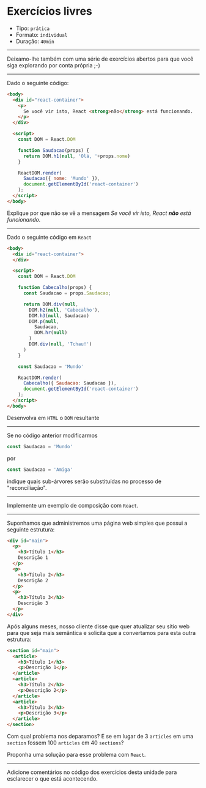 # Exercícios livres

* Tipo: `prática`
* Formato: `individual`
* Duração: `40min`

***

Deixamo-lhe também com uma série de exercícios abertos para que você siga explorando por conta própria ;-)

***

Dado o seguinte código:

```html
<body>
  <div id="react-container">
    <p>
      Se você vir isto, React <strong>não</strong> está funcionando.
    </p>
  </div>

  <script>
    const DOM = React.DOM

    function Saudacao(props) {
      return DOM.h1(null, 'Olá, '+props.nome)
    }

    ReactDOM.render(
      Saudacao({ nome: 'Mundo' }),
      document.getElementById('react-container')
    );
  </script>
</body>
```

Explique por que não se vê a mensagem *Se você vir isto, React **não** está funcionando.*

***

Dado o seguinte código em `React`

```html
<body>
  <div id="react-container">
  </div>

  <script>
    const DOM = React.DOM

    function Cabecalho(props) {
      const Saudacao = props.Saudacao;

      return DOM.div(null,
        DOM.h2(null, 'Cabecalho'),
        DOM.h3(null, Saudacao)
        DOM.p(null,
          Saudacao,
          DOM.hr(null)
        )
        DOM.div(null, 'Tchau!')
      )
    }

    const Saudacao = 'Mundo'

    ReactDOM.render(
      Cabecalho({ Saudacao: Saudacao }),
      document.getElementById('react-container')
    );
  </script>
</body>
```

Desenvolva em `HTML` o `DOM` resultante

***

Se no código anterior modificarmos

```js
const Saudacao = 'Mundo'
```

por

```js
const Saudacao = 'Amiga'
```

indique quais sub-árvores serão substituídas no processo de "reconciliação".

***

Implemente um exemplo de composição com `React`.

***

Suponhamos que administremos uma página web simples que possui a seguinte estrutura:

```html
<div id="main">
  <p>
    <h3>Título 1</h3>
    Descrição 1
  </p>
  <p>
    <h3>Título 2</h3>
    Descrição 2
  </p>
  <p>
    <h3>Título 3</h3>
    Descrição 3
  </p>
</div>
```

Após alguns meses, nosso cliente disse que quer atualizar seu sítio web para que seja mais semântica e solicita que a convertamos para esta outra estrutura:

```html
<section id="main">
  <article>
    <h3>Título 1</h3>
    <p>Descrição 1</p>
  </article>
  <article>
    <h3>Título 2</h3>
    <p>Descrição 2</p>
  </article>
  <article>
    <h3>Título 3</h3>
    <p>Descrição 3</p>
  </article>
</section>
```

Com qual problema nos deparamos? E se em lugar de 3 `articles` em uma `section` fossem 100 `articles` em 40 `sections`? 

Proponha uma solução para esse problema com `React`.

***

Adicione comentários no código dos exercícios desta unidade para esclarecer o que está acontecendo.
